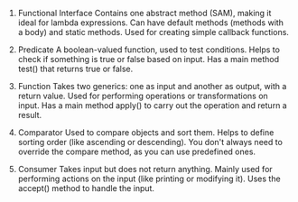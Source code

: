

1) Functional Interface
Contains one abstract method (SAM), making it ideal for lambda expressions.
Can have default methods (methods with a body) and static methods.
Used for creating simple callback functions.



2) Predicate
A boolean-valued function, used to test conditions.
Helps to check if something is true or false based on input.
Has a main method test() that returns true or false.


3) Function
Takes two generics: one as input and another as output, with a return value.
Used for performing operations or transformations on input.
Has a main method apply() to carry out the operation and return a result.


4) Comparator
Used to compare objects and sort them.
Helps to define sorting order (like ascending or descending).
You don't always need to override the compare method, as you can use predefined ones.


5) Consumer
Takes input but does not return anything.
Mainly used for performing actions on the input (like printing or modifying it).
Uses the accept() method to handle the input.
